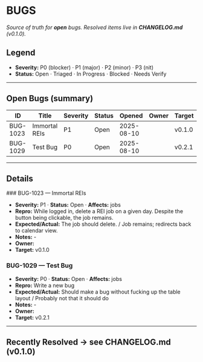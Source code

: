 # BUGS

_Source of truth for **open** bugs. Resolved items live in **CHANGELOG.md** (v0.1.0)._

## Legend

- **Severity:** P0 (blocker) · P1 (major) · P2 (minor) · P3 (nit)
- **Status:** Open · Triaged · In Progress · Blocked · Needs Verify

---

## Open Bugs (summary)
<!-- BUGS:SUMMARY START -->
| ID        | Title                   | Severity | Status        | Opened      | Owner | Target |
|-----------|-------------------------|----------|---------------|-------------|-------|--------|
| BUG-1023  | Immortal REIs           | P1       | Open          | 2025-08-10  |       | v0.1.0 |
| BUG-1029  | Test Bug                | P0       | Open          | 2025-08-10  |       | v0.2.1 |
<!-- BUGS:SUMMARY END -->
---

## Details
<!-- BUGS:DETAILS START -->### BUG-1023 — Immortal REIs

- **Severity:** P1 · **Status:** Open · **Affects:** jobs
- **Repro:** While logged in, delete a REI job on a given day. Despite the button being clickable, the job remains.
- **Expected/Actual:** The job should delete. / Job remains; redirects back to calendar view.
- **Notes:** -
- **Owner:** 
- **Target:** v0.1.0

### BUG-1029 — Test Bug

- **Severity:** P0 · **Status:** Open · **Affects:** jobs
- **Repro:** Write a new bug
- **Expected/Actual:** Should make a bug without fucking up the table layout / Probably not that it should do
- **Notes:** -
- **Owner:** 
- **Target:** v0.2.1

<!-- BUGS:DETAILS END -->
---

## Recently Resolved → see CHANGELOG.md (v0.1.0)
